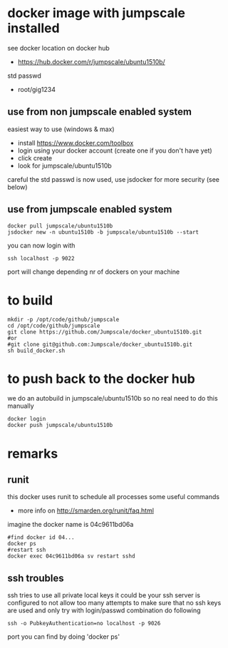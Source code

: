 
# docker image with jumpscale installed

see docker location on docker hub
- https://hub.docker.com/r/jumpscale/ubuntu1510b/

std passwd
- root/gig1234

## use from non jumpscale enabled system

easiest way to use (windows & max)
- install https://www.docker.com/toolbox
- login using your docker account (create one if you don't have yet)
- click create
- look for jumpscale/ubuntu1510b

careful the std passwd is now used, use jsdocker for more security (see below)

## use from jumpscale enabled system

```
docker pull jumpscale/ubuntu1510b
jsdocker new -n ubuntu1510b -b jumpscale/ubuntu1510b --start
```

you can now login with
```
ssh localhost -p 9022
```
port will change depending nr of dockers on your machine

# to build

```
mkdir -p /opt/code/github/jumpscale
cd /opt/code/github/jumpscale
git clone https://github.com/Jumpscale/docker_ubuntu1510b.git
#or
#git clone git@github.com:Jumpscale/docker_ubuntu1510b.git
sh build_docker.sh
```

# to push back to the docker hub

we do an autobuild in jumpscale/ubuntu1510b so no real need to do this manually
```
docker login
docker push jumpscale/ubuntu1510b
```

# remarks

## runit

this docker uses runit to schedule all processes some useful commands
- more info on http://smarden.org/runit/faq.html

imagine the docker name is 04c9611bd06a
```
#find docker id 04...
docker ps 
#restart ssh
docker exec 04c9611bd06a sv restart sshd
```

## ssh troubles

ssh tries to use all private local keys
it could be your ssh server is configured to not allow too many attempts
to make sure that no ssh keys are used and only try with login/passwd combination do following
```
ssh -o PubkeyAuthentication=no localhost -p 9026
```
port you can find by doing 'docker ps'


